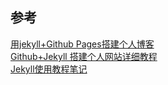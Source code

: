 ## 参考
[用jekyll+Github Pages搭建个人博客](https://blog.csdn.net/u013553529/article/details/54588010)<br/>
[Github+Jekyll 搭建个人网站详细教程](https://www.jianshu.com/p/9f71e260925d)<br/>
[Jekyll使用教程笔记](https://juejin.cn/post/6844903623567081486)<br/>

